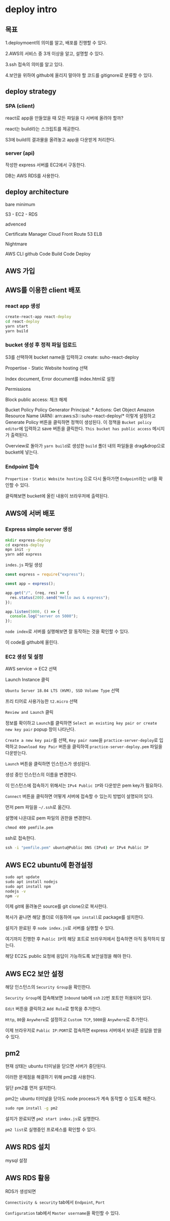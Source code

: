 # deploy intro

## 목표

1.deploymoent의 의미를 알고, 배포를 진행할 수 있다.

2.AWS의 서비스 중 3개 이상을 알고, 설명할 수 있다.

3.ssh 접속의 의미를 알고 있다.

4.보안을 위하여 github에 올리지 말아야 할 코드를 gitignore로 분류할 수 있다.

## deploy strategy

### SPA (client)

react로 app을 만들었을 때 모든 파일을 다 서버에 올려야 할까?

react는 build라는 스크립트를 제공한다.

S3에 build의 결과물을 올려놓고 app을 다운받게 처리한다.

### server (api)

작성한 express 서버를 EC2에서 구동한다.

DB는 AWS RDS를 사용한다.

## deploy architecture

bare minimum

S3 - EC2 - RDS

advenced

Certificate Manager
Cloud Front
Route 53
ELB

Nightmare

AWS CLI
github
Code Build
Code Deploy

## AWS 가입

## AWS를 이용한 client 배포

### react app 생성

```cmd
create-react-app react-deploy
cd react-deploy
yarn start
yarn build
```

### bucket 생성 후 정적 파일 업로드

S3를 선택하여 bucket name을 입력하고 create: suho-react-deploy

Propertise - Static Website hosting 선택

  Index document, Error document를 index.html로 설정

Permissions

  Block public access: 체크 해제

  Bucket Policy
    Policy Generator
      Principal: *
      Actions: Get Object
      Amazon Resource Name (ARN): arn:aws:s3:::suho-react-deploy/*
  이렇게 설정하고 Generate Policy 버튼을 클릭하면 정책이 생성된다.
  이 정책을 `Bucket policy editor`에 입력하고 save 버튼을 클릭한다.
  `This bucket has public access` 메시지가 출력된다.

Overview로 돌아가 `yarn build`로 생성한 `build` 폴더 내의 파일들을 drag&drop으로 bucket에 넣는다.

### Endpoint 접속

`Propertise` - `Static Website hosting` 으로 다시 돌아가면 `Endpoint`라는 url을 확인할 수 있다.

클릭해보면 bucket에 올린 내용이 브라우저에 출력된다.

## AWS에 서버 배포

### Express simple server 생성

```cmd
mkdir express-deploy
cd express-deploy
mpn init -y
yarn add express
```

`indes.js` 파일 생성

```js
const express = require("express");

const app = express();

app.get("/", (req, res) => {
  res.status(200).send("Hello aws & express");
});

app.listen(5000, () => {
  console.log("server on 5000");
});

```

`node index`로 서버를 실행해보면 잘 동작하는 것을 확인할 수 있다.

이 code를 github에 올린다.

### EC2 생성 및 설정

AWS service -> EC2 선택

Launch Instance 클릭

`Ubuntu Server 18.04 LTS (HVM), SSD Volume Type` 선택

프리 티어로 사용가능한 `t2.micro` 선택

`Review and Launch` 클릭

정보를 확이하고 `Launch`를 클릭하면 `Select an existing key pair or create new key pair` popup 창이 나타난다.

`Create a new key pair`를 선택, `Key pair name`을 `practice-server-deploy`로 입력하고 `Download Key Pair` 버튼을 클릭하여 `practice-server-deploy.pem` 파일을 다운받는다.

`Launch` 버튼을 클릭하면 인스턴스가 생성된다.

생성 중인 인스턴스의 이름을 변경한다.

이 인스턴스에 접속하기 위해서는 `IPv4 Public IP`와 다운받은 pem key가 필요하다.

`Connect` 버튼을 클릭하면 어떻게 서버에 접속할 수 있는지 방법이 설명되어 있다.

먼저 pem 파일을 `~/.ssh`로 옮긴다.

설명에 나온대로 pem 파일의 권한을 변경한다.

```cmd
chmod 400 pemfile.pem
```

ssh로 접속한다.

```cmd
ssh -i "pemfile.pem" ubuntu@Public DNS (IPv4) or IPv4 Public IP
```

## AWS EC2 ubuntu에 환경설정

```cmd
sudo apt update
sudo apt install nodejs
sudo apt install npm
nodejs -v
npm -v
```

이제 git에 올려놓은 source를 git clone으로 복사한다.

복사가 끝나면 해당 폴더로 이동하여 `npm install`로 package를 설치한다.

설치가 완료된 후 `node index.js`로 서버를 실행할 수 있다.

여기까지 진행한 후 `Public IP`의 해당 포트로 브라우저에서 접속하면 아직 동작하지 않는다.

해당 EC2도 public 요청에 응답이 가능하도록 보안설정을 해야 한다.

## AWS EC2 보안 설정

해당 인스턴스의 `Security Group`을 확인한다.

`Security Group`에 접속해보면 `Inbound` tab에 `ssh` `22`번 포트만 허용되어 있다.

`Edit` 버튼을 클릭하고 `Add Rule`로 항목을 추가한다.

`Http`, `80`을 `Anywhere`로 설정하고 `Custom TCP`, `5000`을 `Anywhere`로 추가한다.

이제 브라우저로 `Public IP:PORT`로 접속하면 express 서버에서 보내준 응답을 받을 수 있다.

## pm2

현재 상태는 ubuntu 터미널을 닫으면 서버가 중단된다.

이러한 문제점을 해결하기 위해 pm2를 사용한다.

일단 pm2를 먼저 설치한다.

pm2는 ubuntu 터미널을 닫아도 node process가 계속 동작할 수 있도록 해준다.

```cmd
sudo npm install -g pm2
```

설치가 완료되면 `pm2 start index.js`로 실행한다.

`pm2 list`로 실행중인 프로세스를 확인할 수 있다.

## AWS RDS 설치

mysql 설정

## AWS RDS 활용

RDS가 생성되면

`Connectivity & security` tab에서 `Endpoint`, `Port`

`Configuration` tab에서 `Master username`을 확인할 수 있다.


